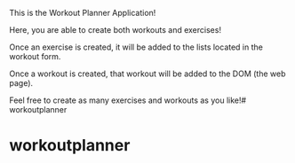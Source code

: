 This is the Workout Planner Application!

Here, you are able to create both workouts and exercises!

Once an exercise is created, it will be added to the lists located in the workout form.

Once a workout is created, that workout will be added to the DOM (the web page).

Feel free to create as many exercises and workouts as you like!# workoutplanner
# workoutplanner

